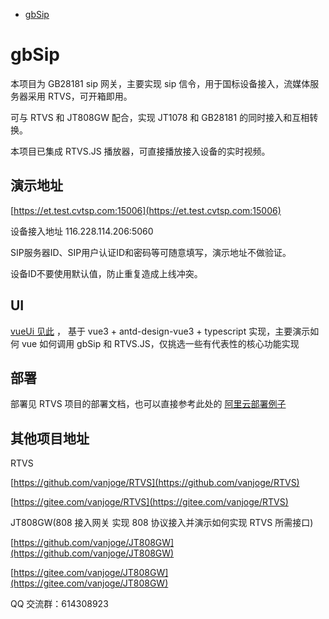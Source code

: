 - [gbSip](#gbSip)

# gbSip

本项目为 GB28181 sip 网关，主要实现 sip 信令，用于国标设备接入，流媒体服务器采用 RTVS，可开箱即用。

可与 RTVS 和 JT808GW 配合，实现 JT1078 和 GB28181 的同时接入和互相转换。

本项目已集成 RTVS.JS 播放器，可直接播放接入设备的实时视频。

## 演示地址

[https://et.test.cvtsp.com:15006](https://et.test.cvtsp.com:15006)

设备接入地址 116.228.114.206:5060

SIP服务器ID、SIP用户认证ID和密码等可随意填写，演示地址不做验证。

设备ID不要使用默认值，防止重复造成上线冲突。


## UI

[vueUi 见此](/ui) ， 基于 vue3 + antd-design-vue3 + typescript 实现，主要演示如何 vue 如何调用 gbSip 和 RTVS.JS，仅挑选一些有代表性的核心功能实现


## 部署

部署见 RTVS 项目的部署文档，也可以直接参考此处的
[阿里云部署例子](https://blog.csdn.net/vanjoge/article/details/108319078)

## 其他项目地址

RTVS

[https://github.com/vanjoge/RTVS](https://github.com/vanjoge/RTVS)

[https://gitee.com/vanjoge/RTVS](https://gitee.com/vanjoge/RTVS)

JT808GW(808 接入网关 实现 808 协议接入并演示如何实现 RTVS 所需接口)

[https://github.com/vanjoge/JT808GW](https://github.com/vanjoge/JT808GW)

[https://gitee.com/vanjoge/JT808GW](https://gitee.com/vanjoge/JT808GW)

QQ 交流群：614308923
